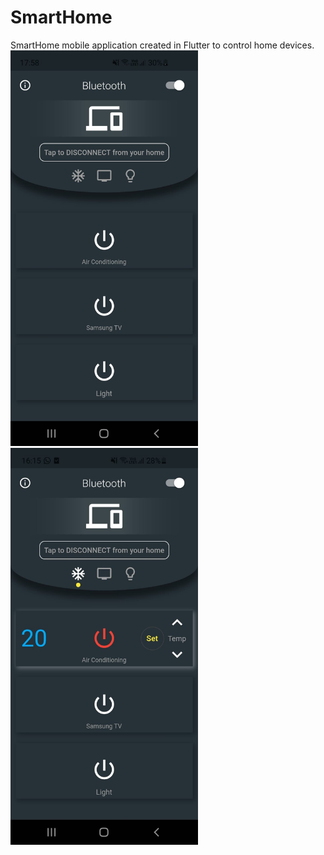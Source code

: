 # SmartHome
SmartHome mobile application created in Flutter to control home devices.
<br>
<img src="https://github.com/danyzmaj98/SmartHome/blob/main/app.jpeg" width="300">
<img src="https://github.com/danyzmaj98/SmartHome/blob/main/app2.jpeg" width="300">
